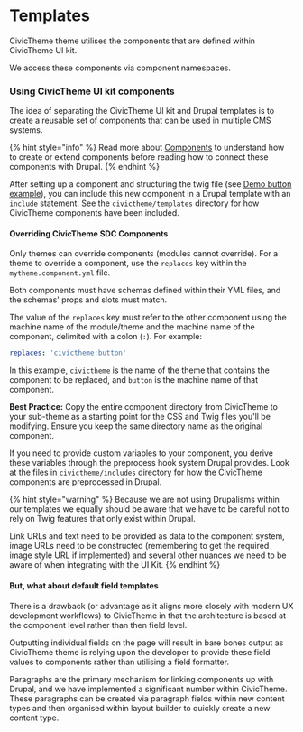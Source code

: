 # Templates

CivicTheme theme utilises the components that are defined within CivicTheme UI kit.

We access these components via component namespaces.

### Using CivicTheme UI kit components

The idea of separating the CivicTheme UI kit and Drupal templates is to create a reusable set of components that can be used in multiple CMS systems.

{% hint style="info" %}
Read more about [Components](../uikit/extending-components/) to understand how to create or extend components before reading how to connect these components with Drupal.
{% endhint %}

After setting up a component and structuring the twig file (see [Demo button example](https://github.com/civictheme/monorepo-drupal/tree/develop/web/themes/contrib/civictheme/civictheme\_starter\_kit/components/01-atoms/demo-button)), you can include this new component in a Drupal template with an `include` statement. See the `civictheme/templates` directory for how CivicTheme components have been included.

#### Overriding CivicTheme SDC Components

Only themes can override components (modules cannot override). For a theme to override a component, use the `replaces` key within the `mytheme.component.yml` file.

Both components must have schemas defined within their YML files, and the schemas' props and slots must match.

The value of the `replaces` key must refer to the other component using the machine name of the module/theme and the machine name of the component, delimited with a colon (`:`). For example:

```yaml
replaces: 'civictheme:button'
```

In this example, `civictheme` is the name of the theme that contains the component to be replaced, and `button` is the machine name of that component.

**Best Practice:** Copy the entire component directory from CivicTheme to your sub-theme as a starting point for the CSS and Twig files you'll be modifying. Ensure you keep the same directory name as the original component.

If you need to provide custom variables to your component, you derive these variables through the preprocess hook system Drupal provides. Look at the files in `civictheme/includes` directory for how the CivicTheme components are preprocessed in Drupal.



{% hint style="warning" %}
Because we are not using Drupalisms within our templates we equally should be aware that we have to be careful not to rely on Twig features that only exist within Drupal.&#x20;

Link URLs and text need to be provided as data to the component system, image URLs need to be constructed (remembering to get the required image style URL if implemented) and several other nuances we need to be aware of when integrating with the UI Kit.
{% endhint %}

#### But, what about default field templates

There is a drawback (or advantage as it aligns more closely with modern UX development workflows) to CivicTheme in that the architecture is based at the component level rather than then field level.

Outputting individual fields on the page will result in bare bones output as CivicTheme theme is relying upon the developer to provide these field values to components rather than utilising a field formatter.

Paragraphs are the primary mechanism for linking components up with Drupal, and we have implemented a significant number within CivicTheme. These paragraphs can be created via paragraph fields within new content types and then organised within layout builder to quickly create a new content type.
